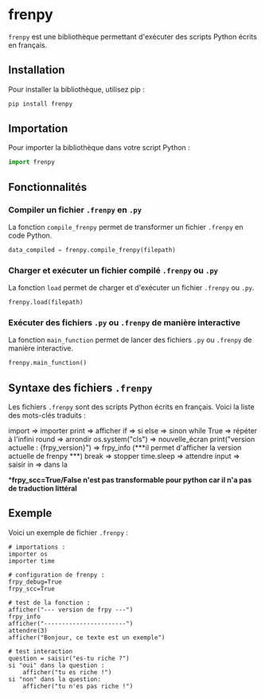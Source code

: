 # frenpy

`frenpy` est une bibliothèque permettant d'exécuter des scripts Python écrits en français.

## Installation

Pour installer la bibliothèque, utilisez pip :

```sh
pip install frenpy
```

## Importation

Pour importer la bibliothèque dans votre script Python :

```python
import frenpy
```

## Fonctionnalités

### Compiler un fichier `.frenpy` en `.py`

La fonction `compile_frenpy` permet de transformer un fichier `.frenpy` en code Python.

```python
data_compiled = frenpy.compile_frenpy(filepath)
```

### Charger et exécuter un fichier compilé `.frenpy` ou `.py`

La fonction `load` permet de charger et d'exécuter un fichier `.frenpy` ou `.py`.

```python
frenpy.load(filepath)
```

### Exécuter des fichiers `.py` ou `.frenpy` de manière interactive

La fonction `main_function` permet de lancer des fichiers `.py` ou `.frenpy` de manière interactive.

```python
frenpy.main_function()
```

## Syntaxe des fichiers `.frenpy`

Les fichiers `.frenpy` sont des scripts Python écrits en français. Voici la liste des mots-clés traduits :


import => importer
print => afficher
if => si
else => sinon
while True => répéter à l'infini
round => arrondir
os.system("cls") => nouvelle_écran
print("version actuelle : {frpy_version}") => frpy_info (***il permet d'afficher la version actuelle de frenpy ***)
break => stopper
time.sleep => attendre
input => saisir
in => dans la

***frpy_scc=True/False n'est pas transformable pour python car il n'a pas de traduction littéral**


## Exemple

Voici un exemple de fichier `.frenpy` :

```frenpy
# importations :
importer os
importer time

# configuration de frenpy :
frpy_debug=True
frpy_scc=True

# test de la fonction :
afficher("--- version de frpy ---")
frpy_info
afficher("-----------------------")
attendre(3)
afficher("Bonjour, ce texte est un exemple")

# test interaction
question = saisir("es-tu riche ?")
si "oui" dans la question :
    afficher("tu es riche !")
si "non" dans la question:
    afficher("tu n'es pas riche !")
```

